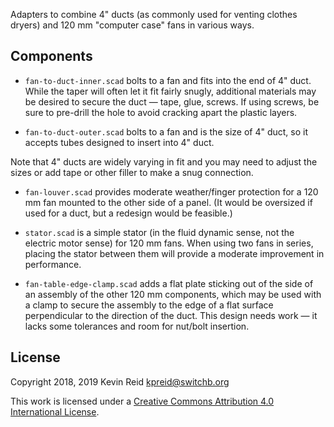 Adapters to combine 4" ducts (as commonly used for venting clothes dryers) and 120 mm "computer case" fans in various ways.

## Components

* `fan-to-duct-inner.scad` bolts to a fan and fits into the end of 4" duct. While the taper will often let it fit fairly snugly, additional materials may be desired to secure the duct — tape, glue, screws. If using screws, be sure to pre-drill the hole to avoid cracking apart the plastic layers.

* `fan-to-duct-outer.scad` bolts to a fan and is the size of 4" duct, so it accepts tubes designed to insert into 4" duct.

Note that 4" ducts are widely varying in fit and you may need to adjust the sizes or add tape or other filler to make a snug connection.

* `fan-louver.scad` provides moderate weather/finger protection for a 120 mm fan mounted to the other side of a panel. (It would be oversized if used for a duct, but a redesign would be feasible.)

* `stator.scad` is a simple stator (in the fluid dynamic sense, not the electric motor sense) for 120 mm fans. When using two fans in series, placing the stator between them will provide a moderate improvement in performance.

* `fan-table-edge-clamp.scad` adds a flat plate sticking out of the side of an assembly of the other 120 mm components, which may be used with a clamp to secure the assembly to the edge of a flat surface perpendicular to the direction of the duct. This design needs work — it lacks some tolerances and room for nut/bolt insertion.

## License

Copyright 2018, 2019 Kevin Reid <kpreid@switchb.org>

This work is licensed under a <a rel="license" href="https://creativecommons.org/licenses/by/4.0/">Creative Commons Attribution 4.0 International License</a>.
